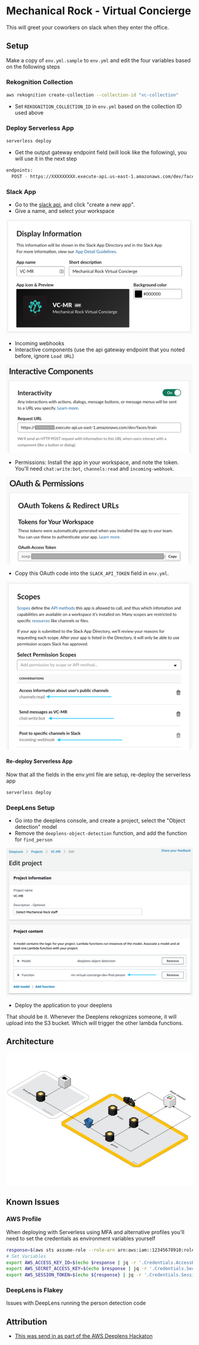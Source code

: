 # Mechanical Rock - Virtual Concierge

This will greet your coworkers on slack when they enter the office.

## Setup

Make a copy of `env.yml.sample` to `env.yml` and edit the four variables based on the following steps

### Rekognition Collection

```bash
aws rekognition create-collection --collection-id "vc-collection"
```

- Set `REKOGNITION_COLLECTION_ID` in `env.yml` based on the collection ID used above

### Deploy Serverless App

```bash
serverless deploy
```

- Get the output gateway endpoint field (will look like the following), you will use it in the next step

```bash
endpoints:
  POST - https://XXXXXXXXX.execute-api.us-east-1.amazonaws.com/dev/faces/train
```

### Slack App

- Go to the [slack api](https://api.slack.com/apps), and click "create a new app".
- Give a name, and select your workspace

![Slack Setup 01](img/slack-app-setup-01.png)

- Incoming webhooks
- Interactive components (use the api gateway endpoint that you noted before, ignore `Load URL`)

![Slack Setup 02](img/slack-app-setup-02.png)

- Permissions: Install the app in your workspace, and note the token. You'll need `chat:write:bot`, `channels:read` and `incoming-webhook`.

![Slack Setup 03](img/slack-app-setup-03.png)

- Copy this OAuth code into the `SLACK_API_TOKEN` field in `env.yml`.

![Slack Setup 04](img/slack-app-setup-04.png)

#### Re-deploy Serverless App

Now that all the fields in the env.yml file are setup, re-deploy the serverless app

```bash
serverless deploy
```

### DeepLens Setup

- Go into the deeplens console, and create a project, select the "Object detection" model
- Remove the `deeplens-object-detection` function, and add the function for `find_person`

![DeepLens Setup 01](img/deeplens-setup-01.png)

- Deploy the application to your deeplens

That should be it. Whenever the Deeplens rekognizes someone, it will upload into the S3 bucket. Which will trigger the other lambda functions.

## Architecture

![Architecture](img/architecture.jpg)

## Known Issues

### AWS Profile

When deploying with Serverless using MFA and alternative profiles you'll need to set the credentials as environment variables yourself

```bash
response=$(aws sts assume-role --role-arn arn:aws:iam::12345678910:role/DevOpsRole --role-session-name "Serverless" --profile sandbox)
# Set Variables
export AWS_ACCESS_KEY_ID=$(echo $response | jq -r '.Credentials.AccessKeyId')
export AWS_SECRET_ACCESS_KEY=$(echo $response | jq -r '.Credentials.SecretAccessKey')
export AWS_SESSION_TOKEN=$(echo ${response} | jq -r '.Credentials.SessionToken')
```

### DeepLens is Flakey

Issues with DeepLens running the person detection code

## Attribution

- [This was send in as part of the AWS Deeplens Hackaton](https://devpost.com/software/doorman-a1oh0e)
